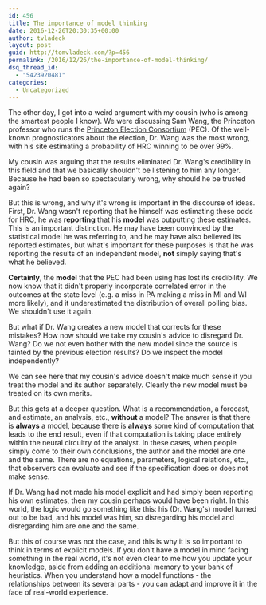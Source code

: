 ```yaml
---
id: 456
title: The importance of model thinking
date: 2016-12-26T20:30:35+00:00
author: tvladeck
layout: post
guid: http://tomvladeck.com/?p=456
permalink: /2016/12/26/the-importance-of-model-thinking/
dsq_thread_id:
  - "5423920481"
categories:
  - Uncategorized
---
```

The other day, I got into a weird argument with my cousin (who is among the smartest people I know). We were discussing Sam Wang, the Princeton professor who runs the <a href="http://election.princeton.edu/" target="_blank">Princeton Election Consortium</a> (PEC). Of the well-known prognosticators about the election, Dr. Wang was the most wrong, with his site estimating a probability of HRC winning to be over 99%.

My cousin was arguing that the results eliminated Dr. Wang's credibility in this field and that we basically shouldn't be listening to him any longer. Because he had been so spectacularly wrong, why should he be trusted again?

But this is wrong, and why it's wrong is important in the discourse of ideas. First, Dr. Wang wasn't reporting that he himself was estimating these odds for HRC, he was <strong>reporting</strong> that his <strong>model</strong> was outputting these estimates. This is an important distinction. He may have been convinced by the statistical model he was referring to, and he may have also believed its reported estimates, but what's important for these purposes is that he was reporting the results of an independent model, <strong>not</strong> simply saying that's what he believed.

<strong>Certainly</strong>, the <strong>model</strong> that the PEC had been using has lost its credibility. We now know that it didn't properly incorporate correlated error in the outcomes at the state level (e.g. a miss in PA making a miss in MI and WI more likely), and it underestimated the distribution of overall polling bias. We shouldn't use it again.

But what if Dr. Wang creates a new model that corrects for these mistakes? How now should we take my cousin's advice to disregard Dr. Wang? Do we not even bother with the new model since the source is tainted by the previous election results? Do we inspect the model independently?

We can see here that my cousin's advice doesn't make much sense if you treat the model and its author separately. Clearly the new model must be treated on its own merits.

But this gets at a deeper question. What is a recommendation, a forecast, and estimate, an analysis, etc., <strong>without</strong> a model? The answer is that there is <strong>always</strong> a model, because there is <strong>always</strong> some kind of computation that leads to the end result, even if that computation is taking place entirely within the neural circuitry of the analyst. In these cases, when people simply come to their own conclusions, the author and the model are one and the same. There are no equations, parameters, logical relations, etc., that observers can evaluate and see if the specification does or does not make sense.

If Dr. Wang had not made his model explicit and had simply been reporting his own estimates, then my cousin perhaps would have been right. In this world, the logic would go something like this: his (Dr. Wang's) model turned out to be bad, and his model was him, so disregarding his model and disregarding him are one and the same.

But this of course was not the case, and this is why it is so important to think in terms of explicit models. If you don't have a model in mind facing something in the real world, it's not even clear to me how you update your knowledge, aside from adding an additional memory to your bank of heuristics. When you understand how a model functions - the relationships between its several parts - you can adapt and improve it in the face of real-world experience.

&nbsp;